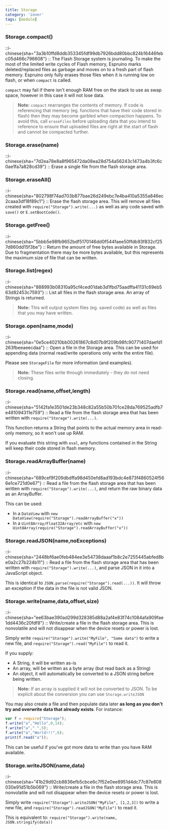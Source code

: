 ```yaml
---
title: Storage
category: 'inner'
tags: [module]
---
```


<!--11--> 

### Storage.compact()

::i-chinese{sha="3a3b10ffd8ddb353345fdf99db7926bdd80bbc824b16446febc05d466c796608"}
::
The Flash Storage system is journaling. To make the most of the limited
write cycles of Flash memory, Espruino marks deleted/replaced files as
garbage and moves on to a fresh part of flash memory. Espruino only
fully erases those files when it is running low on flash, or when
`compact` is called.

`compact` may fail if there isn't enough RAM free on the stack to
use as swap space, however in this case it will not lose data.

> **Note:** `compact` rearranges the contents of memory. If code is
referencing that memory (eg. functions that have their code stored in flash)
then they may become garbled when compaction happens. To avoid this,
call `eraseFiles` before uploading data that you intend to reference to
ensure that uploaded files are right at the start of flash and cannot be
compacted further.

### Storage.erase(name)

::i-chinese{sha="7d2ea78e8a8f965472da08ea28d754a56243c1473a4b3fc6c0ae1fa7a828cd39"}
::
Erase a single file from the flash storage area.

### Storage.eraseAll()

::i-chinese{sha="802798f74ad703b877bae26d249ebc7e4ba410a5355a846ec2caaa3df18f89c1"}
::
Erase the flash storage area. This will remove all files
created with `require("Storage").write(...)` as well
as any code saved with `save()` or `E.setBootCode()`.

### Storage.getFree()

::i-chinese{sha="5bbb5e98fb9652bdf5170146dd0f544faee50ffdb93f832cf257d860dd15f3be"}
::
Return the amount of free bytes available in
Storage. Due to fragmentation there may be more
bytes available, but this represents the maximum
size of file that can be written.

### Storage.list(regex)

::i-chinese{sha="888993b08310a95cf4ced01dab3d1fbd75aadffa41131c69eb563d82453c7593"}
::
List all files in the flash storage area. An array of Strings is returned.

> **Note:** This will output system files (eg. saved code) as well as
files that you may have written.

### Storage.open(name,mode)

::i-chinese{sha="0e5ce40210bb00261867c8d07b9f209b98fc90771407daefd1263fbeeaeecdaa"}
::
Open a file in the Storage area. This can be used for appending data
(normal read/write operations only write the entire file).

Please see `StorageFile` for more information (and examples).

> **Note:** These files write through immediately - they do not need closing.

### Storage.read(name,offset,length)

::i-chinese{sha="5142fa1e3501de23b348c82a55b50b701ce28da769525adfb7e481094311e759"}
::
Read a file from the flash storage area that has
been written with `require("Storage").write(...)`.

This function returns a String that points to the actual
memory area in read-only memory, so it won't use up RAM.

If you evaluate this string with `eval`, any functions
contained in the String will keep their code stored
in flash memory.

### Storage.readArrayBuffer(name)

::i-chinese{sha="689cef9f209dbdffa98d450efd8ad193bdc4e873f4860524f566e1ce721d0e67"}
::
Read a file from the flash storage area that has
been written with `require("Storage").write(...)`,
and return the raw binary data as an ArrayBuffer.

This can be used:

* In a `DataView` with `new DataView(require("Storage").readArrayBuffer("x"))`
* In a `Uint8Array/Float32Array/etc` with `new Uint8Array(require("Storage").readArrayBuffer("x"))`

### Storage.readJSON(name,noExceptions)

::i-chinese{sha="2448bf6ae0feb484ee3e54738daaaf1b8c2e7255445abfed8be0a2c27b224b11"}
::
Read a file from the flash storage area that has
been written with `require("Storage").write(...)`,
and parse JSON in it into a JavaScript object.

This is identical to `JSON.parse(require("Storage").read(...))`.
It will throw an exception if the data in the file is not
valid JSON.

### Storage.write(name,data,offset,size)

::i-chinese{sha="ee63bae390ad299d328385d88a2af4e83f74c1084afa909fae1dd4436c20fdf8"}
::
Write/create a file in the flash storage area. This is
nonvolatile and will not disappear when the device resets
or power is lost.

Simply write `require("Storage").write("MyFile", "Some data")` to write
a new file, and `require("Storage").read("MyFile")` to read it.

If you supply:

* A String, it will be written as-is
* An array, will be written as a byte array (but read back as a String)
* An object, it will automatically be converted to
a JSON string before being written.

> **Note:** If an array is supplied it will not be converted to JSON.
To be explicit about the conversion you can use `Storage.writeJSON`

You may also create a file and then populate data later **as long as you
don't try and overwrite data that already exists**. For instance:

```javascript
var f = require("Storage");
f.write("a","Hello",0,14);
f.write("a"," ",5);
f.write("a","World!!!",6);
print(f.read("a"));
```

This can be useful if you've got more data to write than you
have RAM available.

### Storage.writeJSON(name,data)

::i-chinese{sha="41b29d92cb8836efb5cbce6c7f52e0ee8951d4dc77c87e808030e91d51b5b069"}
::
Write/create a file in the flash storage area. This is
nonvolatile and will not disappear when the device resets
or power is lost.

Simply write `require("Storage").writeJSON("MyFile", [1,2,3])` to write
a new file, and `require("Storage").readJSON("MyFile")` to read it.

This is equivalent to: `require("Storage").write(name, JSON.stringify(data))`
